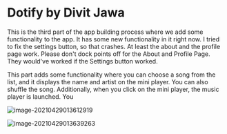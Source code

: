 # Dotify by Divit Jawa

This is the third part of the app building process where we add some functionality to the app. It has some new functionality in it right now. I tried to fix the settings button, so that crashes. At least the about and the profile page work. Please don't dock points off for the About and Profile Page. They would've worked if the Settings button worked.



This part adds some functionality where you can choose a song from the list, and it displays the name and artist on the mini player. You can also shuffle the song. Additionally, when you click on the mini player, the music player is launched. You



![image-20210429013612919](C:\Users\divit\AppData\Roaming\Typora\typora-user-images\image-20210429013612919.png)



![image-20210429013639263](C:\Users\divit\AppData\Roaming\Typora\typora-user-images\image-20210429013639263.png)